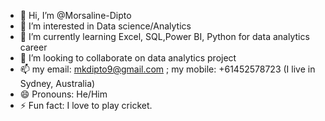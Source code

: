 - 👋 Hi, I’m @Morsaline-Dipto
- 👀 I’m interested in Data science/Analytics
- 🌱 I’m currently learning Excel, SQL,Power BI, Python for data analytics career
- 💞️ I’m looking to collaborate on data analytics project
- 📫 my email: mkdipto9@gmail.com ; my mobile: +61452578723 (I live in Sydney, Australia)
- 😄 Pronouns: He/Him
- ⚡ Fun fact: I love to play cricket.

<!---
Morsaline-Dipto/Morsaline-Dipto is a ✨ special ✨ repository because its `README.md` (this file) appears on your GitHub profile.
You can click the Preview link to take a look at your changes.
--->
